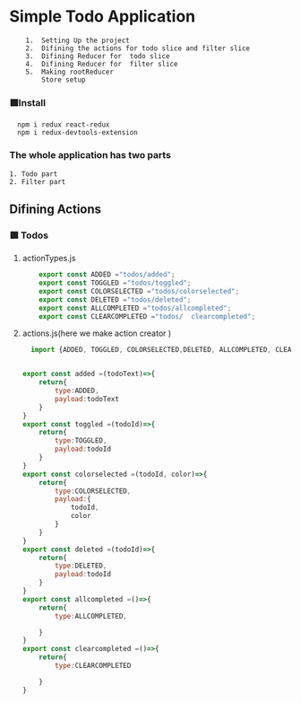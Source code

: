 # Simple Todo Application
        1.  Setting Up the project
        2.  Difining the actions for todo slice and filter slice
        3.  Difining Reducer for  todo slice
        4.  Difining Reducer for  filter slice
        5.  Making rootReducer
            Store setup
 
### 🟩Install 
      npm i redux react-redux
      npm i redux-devtools-extension

### The whole application has two parts
    1. Todo part
    2. Filter part

## Difining Actions 

### 🟩 Todos 

 1. actionTypes.js
    ````js
        export const ADDED ="todos/added";
        export const TOGGLED ="todos/toggled";
        export const COLORSELECTED ="todos/colorselected";
        export const DELETED ="todos/deleted";
        export const ALLCOMPLETED ="todos/allcompleted";
        export const CLEARCOMPLETED ="todos/  clearcompleted";

    ````
       
2. actions.js(here we make action creator )

    ````js
      import {ADDED, TOGGLED, COLORSELECTED,DELETED, ALLCOMPLETED, CLEARCOMPLETED} from "./actionTypes";


    export const added =(todoText)=>{
        return{
            type:ADDED,
            payload:todoText
        }
    }
    export const toggled =(todoId)=>{
        return{
            type:TOGGLED,
            payload:todoId
        }
    }
    export const colorselected =(todoId, color)=>{
        return{
            type:COLORSELECTED,
            payload:{
                todoId,
                color
            }
        }
    }
    export const deleted =(todoId)=>{
        return{
            type:DELETED,
            payload:todoId
        }
    }
    export const allcompleted =()=>{
        return{
            type:ALLCOMPLETED,

        }
    }
    export const clearcompleted =()=>{
        return{
            type:CLEARCOMPLETED

        }
    }  
        
 ````
            



